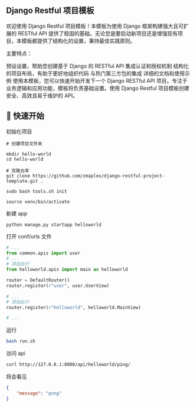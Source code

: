 ## Django Restful 项目模板

欢迎使用 Django Restful 项目模板！本模板为使用 Django 框架构建强大且可扩展的 RESTful API 提供了稳固的基础。无论您是要启动新项目还是增强现有项目，本模板都提供了结构化的设置，秉持最佳实践原则。

主要特点：

预设设置，帮助您创建基于 Django 的 RESTful API
集成认证和授权机制
结构化的项目布局，有助于更好地组织代码
与热门第三方包的集成
详细的文档和使用示例
使用本模板，您可以快速开始开发下一个 Django RESTful API 项目。专注于业务逻辑和应用功能，模板将负责基础设置。使用 Django Restful 项目模板创建安全、高效且易于维护的 API。

## 🚀 快速开始

初始化项目

```
# 创建项目文件夹

mkdir hello-world
cd hello-world

# 克隆仓库
git clone https://github.com/zmaplex/django-restful-project-template.git .

sudo bash tools.sh init

source venv/bin/activate
```

新建 app
```
python manage.py startapp helloworld
```
打开 conf/urls 文件
```python
# ...
from common.apis import user
# ...
# 添加此行
from helloworld.apis import main as helloworld

router = DefaultRouter()
router.register(r"user", user.UserView)

# ...
# 添加此行
router.register(r"helloworld", helloworld.MainView)

# ...
``` 

运行

```bash
bash run.sh
```
访问 api 

```bash
curl http://127.0.0.1:8000/api/helloworld/ping/
```

将会看见 
```json
{
    "message": "pong"
}
```
